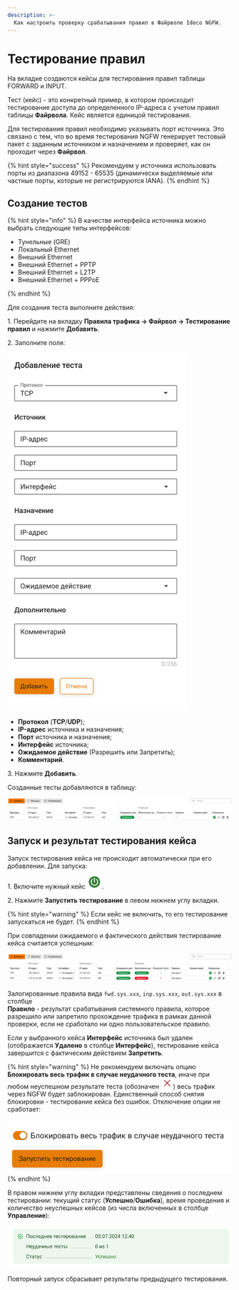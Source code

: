 ```yaml
---
description: >-
  Как настроить проверку срабатывания правил в Файрволе Ideco NGFW.
---
```

# Тестирование правил

На вкладке создаются кейсы для тестирования правил таблицы FORWARD и INPUT.

Тест (кейс) - это конкретный пример, в котором происходит тестирование доступа до определенного IP-адреса с учетом правил таблицы **Файрвола**. Кейс является единицой тестирования.

Для тестирования правил необходимо указывать порт источника. Это связано с тем, что во время тестирования NGFW генерирует тестовый пакет с заданным источником и назначением и проверяет, как он проходит через **Файрвол**.

{% hint style="success" %}
Рекомендуем у источника использовать порты из диапазона 49152 - 65535 (динамически выделяемые или частные порты, которые не регистрируются IANA).
{% endhint %}

## Создание тестов

{% hint style="info" %}
В качестве интерфейса источника можно выбрать следующие типы интерфейсов:

* Тунельные (GRE)
* Локальный Ethernet
* Внешний Ethernet
* Внешний Ethernet + PPTP
* Внешний Ethernet + L2TP
* Внешний Ethernet + PPPoE

{% endhint %}

Для создания теста выполните действия:

1\. Перейдите на вкладку **Правила трафика -> Файрвол -> Тестирование правил** и нажмите **Добавить**.

2\. Заполните поля:

![](/.gitbook/assets/firewall33.png)

* **Протокол** (**TCP**/**UDP**);
* **IP-адрес** источника и назначения;
* **Порт** источника и назначения;
* **Интерфейс** источника;
* **Ожидаемое действие** (Разрешить или Запретить);
* **Комментарий**.

3\. Нажмите **Добавить**.

Созданные тесты добавляются в таблицу:

![](/.gitbook/assets/firewall34.png)

## Запуск и результат тестирования кейса

Запуск тестирования кейса не происходит автоматически при его добавлении. Для запуска:

1\. Включите нужный кейс ![](/.gitbook/assets/icon-on.png).

2\. Нажмите **Запустить тестирование** в левом нижнем углу вкладки.

{% hint style="warning" %}
Если кейс не включить, то его тестирование запускаться не будет.
{% endhint %}

При совпадении ожидаемого и фактического действия тестирование кейса считается успешным:

![](/.gitbook/assets/firewall35.png)

Залогированные правила вида `fwd.sys.xxx`, `inp.sys.xxx`, `out.sys.xxx` в столбце\
**Правило** - результат срабатывания системного правила, которое разрешило или запретило прохождение трафика в рамках данной проверки, если не сработало ни одно пользовательское правило.

Если у выбранного кейса **Интерфейс** источника был удален (отображается **Удалено** в столбце **Интерфейс**), тестирование кейса завершится с фактическим действием **Запретить**.

{% hint style="warning" %}
Не рекомендуем включать опцию **Блокировать весь трафик в случае неудачного теста**, иначе при любом неуспешном результате теста (обозначен ![](/.gitbook/assets/icon-red-cross.png)) весь трафик через NGFW будет заблокирован. Единственный способ снятия блокировки - тестирование кейса без ошибок. Отключение опции не сработает:

![](/.gitbook/assets/firewall36.png)
{% endhint %}

В правом нижнем углу вкладки представлены сведения о последнем тестировании: текущий статус (**Успешно**/**Ошибка**), время проведения и количество неуспешных кейсов (из числа включенных в столбце **Управление**):

![](/.gitbook/assets/firewall37.png)

Повторный запуск сбрасывает результаты предыдущего тестирования.